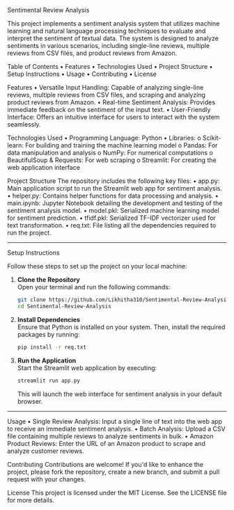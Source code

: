 Sentimental Review Analysis

This project implements a sentiment analysis system that utilizes machine learning and natural language processing techniques to evaluate and interpret the sentiment of textual data. The system is designed to analyze sentiments in various scenarios, including single-line reviews, multiple reviews from CSV files, and product reviews from Amazon.

Table of Contents
•	Features
•	Technologies Used
•	Project Structure
•	Setup Instructions
•	Usage
•	Contributing
•	License

Features
•	Versatile Input Handling: Capable of analyzing single-line reviews, multiple reviews from CSV files, and scraping and analyzing product reviews from Amazon.
•	Real-time Sentiment Analysis: Provides immediate feedback on the sentiment of the input text.
•	User-Friendly Interface: Offers an intuitive interface for users to interact with the system seamlessly.

Technologies Used
•	Programming Language: Python
•	Libraries: 
o	Scikit-learn: For building and training the machine learning model
o	Pandas: For data manipulation and analysis
o	NumPy: For numerical computations
o	BeautifulSoup & Requests: For web scraping
o	Streamlit: For creating the web application interface

Project Structure
The repository includes the following key files:
•	app.py: Main application script to run the Streamlit web app for sentiment analysis.
•	helper.py: Contains helper functions for data processing and analysis.
•	main.ipynb: Jupyter Notebook detailing the development and testing of the sentiment analysis model.
•	model.pkl: Serialized machine learning model for sentiment prediction.
•	tfidf.pkl: Serialized TF-IDF vectorizer used for text transformation.
•	req.txt: File listing all the dependencies required to run the project.


---

 Setup Instructions

Follow these steps to set up the project on your local machine:

1. **Clone the Repository**  
   Open your terminal and run the following commands:  
   ```bash
   git clone https://github.com/Likhitha310/Sentimental-Review-Analysis.git
   cd Sentimental-Review-Analysis
   ```

2. **Install Dependencies**  
   Ensure that Python is installed on your system. Then, install the required packages by running:  
   ```bash
   pip install -r req.txt
   ```

3. **Run the Application**  
   Start the Streamlit web application by executing:  
   ```bash
   streamlit run app.py
   ```  
   This will launch the web interface for sentiment analysis in your default browser.

--- 

Usage
•	Single Review Analysis: Input a single line of text into the web app to receive an immediate sentiment analysis.
•	Batch Analysis: Upload a CSV file containing multiple reviews to analyze sentiments in bulk.
•	Amazon Product Reviews: Enter the URL of an Amazon product to scrape and analyze customer reviews.

Contributing
Contributions are welcome! If you'd like to enhance the project, please fork the repository, create a new branch, and submit a pull request with your changes.

License
This project is licensed under the MIT License. See the LICENSE file for more details.

